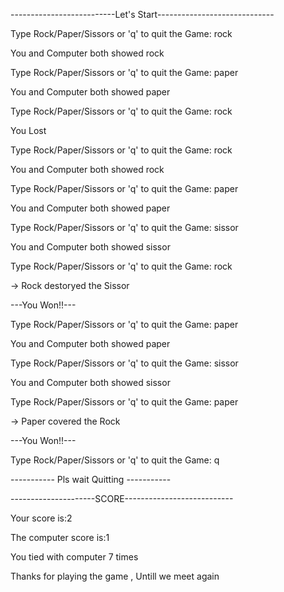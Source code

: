 
--------------------------Let's Start-----------------------------

Type Rock/Paper/Sissors or 'q' to quit the Game: rock

You and Computer both showed rock

Type Rock/Paper/Sissors or 'q' to quit the Game: paper

You and Computer both showed paper

Type Rock/Paper/Sissors or 'q' to quit the Game: rock

You Lost 

Type Rock/Paper/Sissors or 'q' to quit the Game: rock

You and Computer both showed rock

Type Rock/Paper/Sissors or 'q' to quit the Game: paper

You and Computer both showed paper

Type Rock/Paper/Sissors or 'q' to quit the Game: sissor

You and Computer both showed sissor

Type Rock/Paper/Sissors or 'q' to quit the Game: rock

-> Rock destoryed the Sissor

---You Won!!--- 

Type Rock/Paper/Sissors or 'q' to quit the Game: paper

You and Computer both showed paper

Type Rock/Paper/Sissors or 'q' to quit the Game: sissor

You and Computer both showed sissor

Type Rock/Paper/Sissors or 'q' to quit the Game: paper

-> Paper covered the Rock 

---You Won!!--- 

Type Rock/Paper/Sissors or 'q' to quit the Game: q

----------- Pls wait Quitting -----------

---------------------SCORE---------------------------

Your score is:2

The computer score is:1

You tied with computer 7 times

Thanks for playing the game , Untill we meet again 